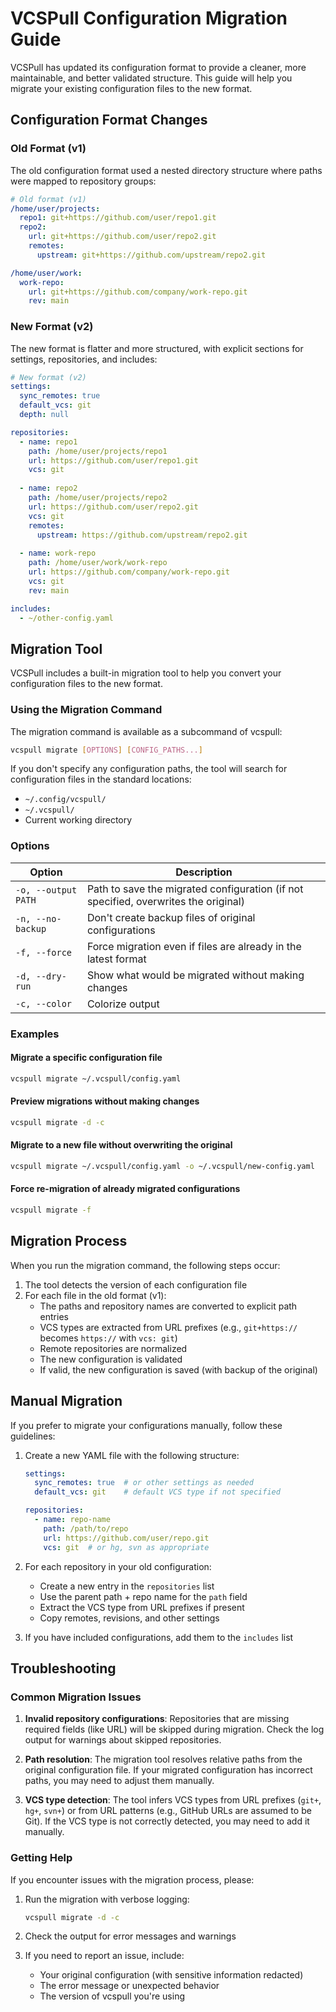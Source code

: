 # VCSPull Configuration Migration Guide

VCSPull has updated its configuration format to provide a cleaner, more maintainable, and better validated structure. This guide will help you migrate your existing configuration files to the new format.

## Configuration Format Changes

### Old Format (v1)

The old configuration format used a nested directory structure where paths were mapped to repository groups:

```yaml
# Old format (v1)
/home/user/projects:
  repo1: git+https://github.com/user/repo1.git
  repo2:
    url: git+https://github.com/user/repo2.git
    remotes:
      upstream: git+https://github.com/upstream/repo2.git

/home/user/work:
  work-repo: 
    url: git+https://github.com/company/work-repo.git
    rev: main
```

### New Format (v2)

The new format is flatter and more structured, with explicit sections for settings, repositories, and includes:

```yaml
# New format (v2)
settings:
  sync_remotes: true
  default_vcs: git
  depth: null

repositories:
  - name: repo1
    path: /home/user/projects/repo1
    url: https://github.com/user/repo1.git
    vcs: git
  
  - name: repo2
    path: /home/user/projects/repo2
    url: https://github.com/user/repo2.git
    vcs: git
    remotes:
      upstream: https://github.com/upstream/repo2.git
  
  - name: work-repo
    path: /home/user/work/work-repo
    url: https://github.com/company/work-repo.git
    vcs: git
    rev: main

includes:
  - ~/other-config.yaml
```

## Migration Tool

VCSPull includes a built-in migration tool to help you convert your configuration files to the new format.

### Using the Migration Command

The migration command is available as a subcommand of vcspull:

```bash
vcspull migrate [OPTIONS] [CONFIG_PATHS...]
```

If you don't specify any configuration paths, the tool will search for configuration files in the standard locations:
- `~/.config/vcspull/`
- `~/.vcspull/`
- Current working directory

### Options

| Option | Description |
|--------|-------------|
| `-o, --output PATH` | Path to save the migrated configuration (if not specified, overwrites the original) |
| `-n, --no-backup` | Don't create backup files of original configurations |
| `-f, --force` | Force migration even if files are already in the latest format |
| `-d, --dry-run` | Show what would be migrated without making changes |
| `-c, --color` | Colorize output |

### Examples

#### Migrate a specific configuration file

```bash
vcspull migrate ~/.vcspull/config.yaml
```

#### Preview migrations without making changes

```bash
vcspull migrate -d -c
```

#### Migrate to a new file without overwriting the original

```bash
vcspull migrate ~/.vcspull/config.yaml -o ~/.vcspull/new-config.yaml
```

#### Force re-migration of already migrated configurations

```bash
vcspull migrate -f
```

## Migration Process

When you run the migration command, the following steps occur:

1. The tool detects the version of each configuration file
2. For each file in the old format (v1):
   - The paths and repository names are converted to explicit path entries
   - VCS types are extracted from URL prefixes (e.g., `git+https://` becomes `https://` with `vcs: git`)
   - Remote repositories are normalized
   - The new configuration is validated
   - If valid, the new configuration is saved (with backup of the original)

## Manual Migration

If you prefer to migrate your configurations manually, follow these guidelines:

1. Create a new YAML file with the following structure:
   ```yaml
   settings:
     sync_remotes: true  # or other settings as needed
     default_vcs: git    # default VCS type if not specified
   
   repositories:
     - name: repo-name
       path: /path/to/repo
       url: https://github.com/user/repo.git
       vcs: git  # or hg, svn as appropriate
   ```

2. For each repository in your old configuration:
   - Create a new entry in the `repositories` list
   - Use the parent path + repo name for the `path` field
   - Extract the VCS type from URL prefixes if present
   - Copy remotes, revisions, and other settings

3. If you have included configurations, add them to the `includes` list

## Troubleshooting

### Common Migration Issues

1. **Invalid repository configurations**: Repositories that are missing required fields (like URL) will be skipped during migration. Check the log output for warnings about skipped repositories.

2. **Path resolution**: The migration tool resolves relative paths from the original configuration file. If your migrated configuration has incorrect paths, you may need to adjust them manually.

3. **VCS type detection**: The tool infers VCS types from URL prefixes (`git+`, `hg+`, `svn+`) or from URL patterns (e.g., GitHub URLs are assumed to be Git). If the VCS type is not correctly detected, you may need to add it manually.

### Getting Help

If you encounter issues with the migration process, please:

1. Run the migration with verbose logging:
   ```bash
   vcspull migrate -d -c
   ```

2. Check the output for error messages and warnings

3. If you need to report an issue, include:
   - Your original configuration (with sensitive information redacted)
   - The error message or unexpected behavior
   - The version of vcspull you're using

```{currentmodule} libtmux

```

```{include} ../MIGRATION

```
